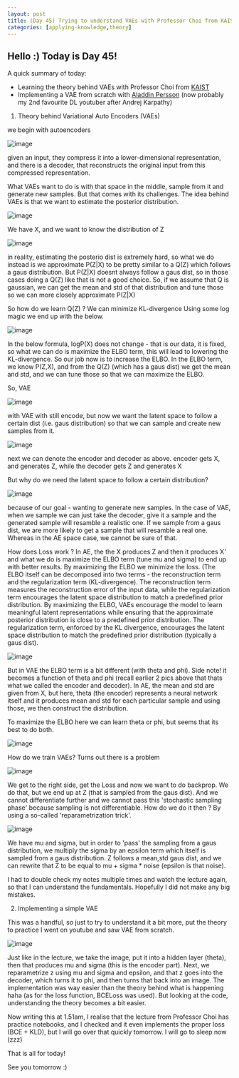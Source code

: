 ```yaml
---
layout: post
title: (Day 45) Trying to understand VAEs with Professor Choi from KAIST
categories: [applying-knowledge,theory]
---
```


## Hello :) Today is Day 45!
A quick summary of today:
* Learning the theory behind VAEs with Professor Choi from [KAIST](https://youtu.be/GNOwv8bY1YM?list=PLLENHvsRRLjAmAjc8mV0f9C6i8Gh308SS)
* Implementing a VAE from scratch with [Aladdin Persson](https://youtu.be/VELQT1-hILo) (now probably my 2nd favourite DL youtuber after Andrej Karpathy)

1) Theory behind Variational Auto Encoders (VAEs)

we begin with autoencoders

![image](https://github.com/user-attachments/assets/74670535-7537-409c-9a8f-844e6fdabaa8)

given an input, they compress it into a lower-dimensional representation, and there is a decoder, that reconstructs the original input from this compressed representation.

What VAEs want to do is with that space in the middle, sample from it and generate new samples. 
But that comes with its challenges. 
The idea behind VAEs is that we want to estimate the posterior distribution.

![image](https://github.com/user-attachments/assets/20dd6b13-08c3-4c08-876f-f46a2d4c5003)

We have X, and we want to know the distribution of Z

![image](https://github.com/user-attachments/assets/b2f81031-c189-4ace-9b7e-82bff038f3be)

in reality, estimating the posterio dist is extremely hard, so what we do instead is we approximate P(Z|X) to be pretty similar to a Q(Z) which follows a gaus distribution. But P(Z|X) doesnt always follow a gaus dist, so in those cases doing a Q(Z) like that is not a good choice. 
So, if we assume that Q is gaussian, we can get the mean and std of that distribution and tune those so we can more closely approximate P(Z|X)

So how do we learn Q(Z) ? We can minimize KL-divergence 
Using some log magic we end up with the below.

![image](https://github.com/user-attachments/assets/dbb00ff1-94f4-4def-8079-72249091a3f5)

In the below formula, logP(X) does not change - that is our data, it is fixed, so what we can do is maximize the ELBO term, this will lead to lowering the KL-divergence. So our job now is to increase the ELBO. In the ELBO term, we know P(Z,X), and from the Q(Z) (which has a gaus dist) we get the mean and std, and we can tune those so that we can maximize the ELBO. 

So, VAE

![image](https://github.com/user-attachments/assets/4bac7eb2-a9c4-49f7-b5bb-33b02ddcfd44)

with VAE with still encode, but now we want the latent space to follow a certain dist (i.e. gaus distribution) so that we can sample and create new samples from it. 

![image](https://github.com/user-attachments/assets/a2019c50-ab15-4d20-a162-0bb488ac20d6)

next we can denote the encoder and decoder as above. 
encoder gets X, and generates Z, while the decoder gets Z and generates X

But why do we need the latent space to follow a certain distribution?

![image](https://github.com/user-attachments/assets/03b000c0-9b7d-4a97-9626-78d42b8e9632)

because of our goal - wanting to generate new samples. In the case of VAE, when we sample we can just take the decoder, give it a sample and the generated sample will resamble a realistic one. If we sample from a gaus dist, we are more likely to get a sample that will resamble a real one. Whereas in the AE space case, we cannot be sure of that. 

How does Loss work ?
In AE, the the X produces Z and then it produces X' and what we do is maximize the ELBO term (tune mu and sigma) to end up with better results. By maximizing the ELBO we minimize the loss. (The ELBO itself can be decomposed into two terms - the reconstruction term and the regularization term (KL-divergence). The reconstruction term measures the reconstruction error of the input data, while the regularization term encourages the latent space distribution to match a predefined prior distribution. By maximizing the ELBO, VAEs encourage the model to learn meaningful latent representations while ensuring that the approximate posterior distribution is close to a predefined prior distribution. The regularization term, enforced by the KL divergence, encourages the latent space distribution to match the predefined prior distribution (typically a gaus dist).

![image](https://github.com/user-attachments/assets/00dc5389-4835-4b1a-82a8-2f83eb121e75)

But in VAE the ELBO term is a bit different (with theta and phi).
Side note! it becomes a function of theta and phi (recall earlier 2 pics above that thats what we called the encoder and decoder). In AE, the mean and std are given from X, but here, theta (the encoder) represents a neural network itself and it produces mean and std for each particular sample and using those, we then construct the distribution. 

To maximize the ELBO here we can learn theta or phi, but seems that its best to do both. 

![image](https://github.com/user-attachments/assets/daf83d39-aa8d-4d49-b8b1-49b6fc332107)

How do we train VAEs? Turns out there is a problem

![image](https://github.com/user-attachments/assets/bab035ef-1faf-43f0-8006-d314520318b2)

We get to the right side, get the Loss and now we want to do backprop. We do that, but we end up at Z (that is sampled from the gaus dist). And we cannot differentiate further and we cannot pass this 'stochastic sampling phase' because sampling is not differentiable. 
How do we do it then ? By using a so-called 'reparametrization trick'.

![image](https://github.com/user-attachments/assets/cf1540be-5c3a-4759-8df1-f70d493d7b52)

We have mu and sigma, but in order to 'pass' the sampling from a gaus distribution, we multiply the sigma by an epsilon term which itself is sampled from a gaus distribution. Z follows a mean,std gaus dist, and we can rewrite that Z to be equal to mu + sigma * noise (epsilon is that noise). 

 I had to double check my notes multiple times and watch the lecture again, so that I can understand the fundamentals. Hopefully I did not make any big mistakes.


2) Implementing a simple VAE

This was a handful, so just to try to understand it a bit more, put the theory to practice I went on youtube and saw VAE from scratch. 

![image](https://github.com/user-attachments/assets/e85938b6-82d5-435d-a096-8730d62490be)

Just like in the lecture, we take the image, put it into a hidden layer (theta), then that produces mu and sigma (this is the encoder part). Next, we reparametrize z using mu and sigma and epsilon, and that z goes into the decoder, which turns it to phi, and then turns that back into an image. 
The implementation was way easier than the theory behind what is happening haha (as for the loss function, BCELoss was used). But looking at the code, understanding the theory becomes a bit easier. 

Now writing this at 1.51am, I realise that the lecture from Professor Choi has practice notebooks, and I checked and it even implements the proper loss (BCE + KLD), but I will go over that quickly tomorrow. I will go to sleep now (zzz)

That is all for today!

See you tomorrow :) 
